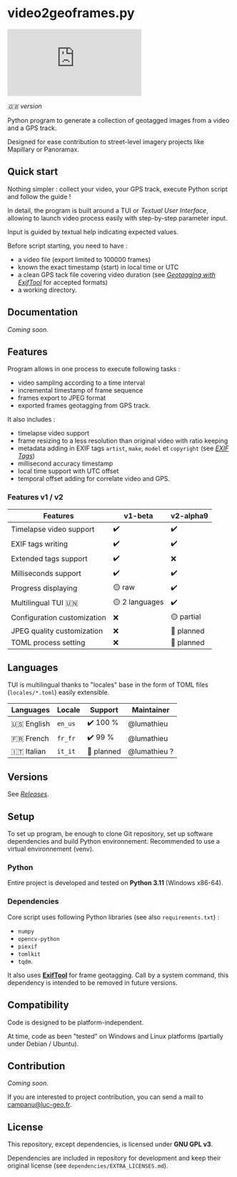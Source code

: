# video2geoframes.py

![Gitea Release](https://img.shields.io/gitea/v/release/lumathieu/video2geoframes.py?gitea_url=https%3A%2F%2Fgit.luc-geo.fr&include_prereleases&sort=semver&display_name=release&style=flat&link=https%3A%2F%2Fgit.luc-geo.fr%2Flumathieu%2Fvideo2geoframes.py%2Freleases)

_🇬🇧 version_

Python program to generate a collection of geotagged images from a video and a GPS track.

Designed for ease contribution to street-level imagery projects like Mapillary or Panoramax.

## Quick start

Nothing simpler : collect your video, your GPS track, execute Python script and follow the guide !

In detail, the program is built around a TUI or _Textual User Interface_, allowing to launch video process easily with
step-by-step parameter input.

Input is guided by textual help indicating expected values.

Before script starting, you need to have :
* a video file (export limited to 100000 frames)
* known the exact timestamp (start) in local time or UTC
* a clean GPS tack file covering video duration (see [_Geotagging with ExifTool_](https://exiftool.org/geotag.html) for accepted formats)
* a working directory.

## Documentation

_Coming soon._

## Features

Program allows in one process to execute following tasks :
* video sampling according to a time interval
* incremental timestamp of frame sequence
* frames export to JPEG format
* exported frames geotagging from GPS track.

It also includes :
* timelapse video support
* frame resizing to a less resolution than original video with ratio keeping
* metadata adding in EXIF tags `artist`, `make`, `model` et `copyright` (see [_EXIF Tags_](https://exiftool.org/TagNames/EXIF.html))
* millisecond accuracy timestamp
* local time support with UTC offset
* temporal offset adding for correlate video and GPS.

### Features v1 / v2

| Features                    | v1-beta        | v2-alpha9  |
|-----------------------------|----------------|------------|
| Timelapse video support     | ✔️             | ✔️         |
| EXIF tags writing           | ✔️             | ✔️         |
| Extended tags support       | ✔️             | ❌          |
| Milliseconds support        | ✔️             | ✔️         |
| Progress displaying         | 🟡 raw         | ✔️         |
| Multilingual TUI 🇺🇳       | 🟡 2 languages | ✔️         |
| Configuration customization | ❌              | 🟡 partial | 
| JPEG quality customization  | ❌              | 🔄 planned |
| TOML process setting        | ❌              | 🔄 planned |

## Languages
 
TUI is multilingual thanks to "locales" base in the form of TOML files (`locales/*.toml`) easily extensible.

| Languages    | Locale  | Support    | Maintainer   |
|--------------|---------|------------|--------------|
| 🇺🇸 English | `en_us` | ✔️ 100 %   | @lumathieu   |
| 🇫🇷 French  | `fr_fr` | ✔️ 99 %    | @lumathieu   |
| 🇮🇹 Italian | `it_it` | 🔄 planned | @lumathieu ? |

## Versions

See [_Releases_](https://git.luc-geo.fr/lumathieu/video2geoframes.py/releases).

## Setup

To set up program, be enough to clone Git repository, set up software dependencies and build Python environnement.
Recommended to use a virtual environnement (venv).

### Python

Entire project is developed and tested on **Python 3.11** (Windows x86-64).

### Dependencies

Core script uses following Python libraries (see also `requirements.txt`) :
- `numpy`
- `opencv-python`
- `piexif`
- `tomlkit`
- `tqdm`.

It also uses [**ExifTool**](https://exiftool.org/) for frame geotagging.
Call by a system command, this dependency is intended to be removed in future versions.

## Compatibility

Code is designed to be platform-independent.

At time, code as been "tested" on Windows and Linux platforms (partially under Debian / Ubuntu).

## Contribution

_Coming soon._

If you are interested to project contribution, you can send a mail to campanu@luc-geo.fr.

## License

This repository, except dependencies, is licensed under **GNU GPL v3**.

Dependencies are included in repository for development and keep their original license
(see `dependencies/EXTRA_LICENSES.md`).
